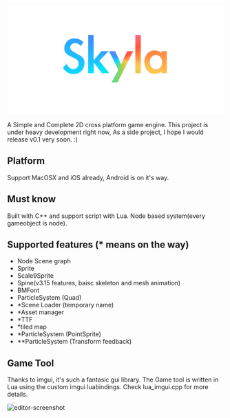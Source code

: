 ![logo](https://github.com/tangyiyang/seal2d/blob/master/logo.png?raw=true)

A Simple and Complete 2D cross platform game engine. 
This project is under heavy development right now, As a side project, I hope I would release v0.1 very soon. :)

## Platform
Support MacOSX and iOS already, Android is on it's way.

## Must know
Built with C++ and support script with Lua.
Node based system(every gameobject is node).

## Supported features (* means on the way)
* Node Scene graph
* Sprite
* Scale9Sprite
* Spine(v3.15 features, baisc skeleton and mesh animation)
* BMFont
* ParticleSystem (Quad)
* *Scene Loader (temporary name)
* *Asset manager
* *TTF
* *tiled map
* *ParticleSystem (PointSprite)
* **ParticleSystem (Transform feedback)

## Game Tool
Thanks to imgui, it's such a fantasic gui library.
The Game tool is written in Lua using the custom imgui luabindings. Check lua_imgui.cpp for more details.

![editor-screenshot](https://github.com/tangyiyang/skyla/blob/master/editor-screenshot.png?raw=true)
